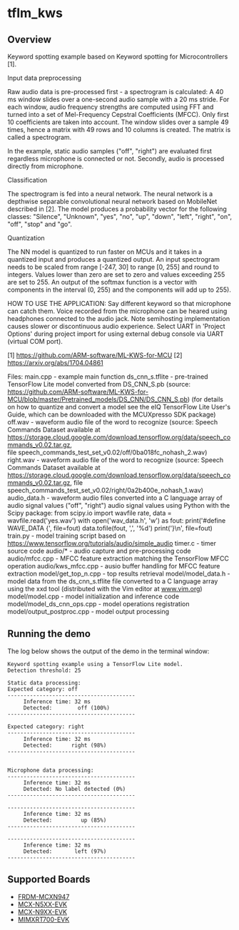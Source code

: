 # tflm_kws

## Overview
Keyword spotting example based on Keyword spotting for Microcontrollers [1].

Input data preprocessing

Raw audio data is pre-processed first - a spectrogram is calculated: A 40 ms
window slides over a one-second audio sample with a 20 ms stride. For each
window, audio frequency strengths are computed using FFT and turned into
a set of Mel-Frequency Cepstral Coefficients (MFCC). Only first 10 coefficients
are taken into account. The window slides over a sample 49 times, hence
a matrix with 49 rows and 10 columns is created. The matrix is called a spectrogram.

In the example, static audio samples ("off", "right") are evaluated first
regardless microphone is connected or not. Secondly, audio is processed directly
from microphone.

Classification

The spectrogram is fed into a neural network. The neural network is a depthwise
separable convolutional neural network based on MobileNet described in [2].
The model produces a probability vector for the following classes:
"Silence", "Unknown", "yes", "no", "up", "down", "left", "right", "on", "off",
"stop" and "go".

Quantization

The NN model is quantized to run faster on MCUs and it takes in a quantized
input and produces a quantized output. An input spectrogram needs to be scaled
from range [-247, 30] to range [0, 255] and round to integers. Values lower
than zero are set to zero and values exceeding 255 are set to 255. An output
of the softmax function is a vector with components in the interval (0, 255)
and the components will add up to 255).   

HOW TO USE THE APPLICATION:
Say different keyword so that microphone can catch them. Voice recorded from
the microphone can be heared using headphones connected to the audio jack.
Note semihosting implementation causes slower or discontinuous audio experience. 
Select UART in 'Project Options' during project import for using external debug
console via UART (virtual COM port).

[1] https://github.com/ARM-software/ML-KWS-for-MCU
[2] https://arxiv.org/abs/1704.04861

Files:
  main.cpp - example main function
  ds_cnn_s.tflite - pre-trained TensorFlow Lite model converted from DS_CNN_S.pb
    (source: https://github.com/ARM-software/ML-KWS-for-MCU/blob/master/Pretrained_models/DS_CNN/DS_CNN_S.pb)
    (for details on how to quantize and convert a model see the eIQ TensorFlow Lite
    User's Guide, which can be downloaded with the MCUXpresso SDK package)
  off.wav - waveform audio file of the word to recognize
    (source: Speech Commands Dataset available at
    https://storage.cloud.google.com/download.tensorflow.org/data/speech_commands_v0.02.tar.gz,  
    file speech_commands_test_set_v0.02/off/0ba018fc_nohash_2.wav)
  right.wav - waveform audio file of the word to recognize
    (source: Speech Commands Dataset available at
    https://storage.cloud.google.com/download.tensorflow.org/data/speech_commands_v0.02.tar.gz,
    file speech_commands_test_set_v0.02/right/0a2b400e_nohash_1.wav)
  audio_data.h - waveform audio files converted into a C language array of audio signal
    values ("off", "right") audio signal values using Python with the Scipy package:
    from scipy.io import wavfile
    rate, data = wavfile.read('yes.wav')
    with open('wav_data.h', 'w') as fout:
      print('#define WAVE_DATA {', file=fout)
      data.tofile(fout, ',', '%d')
      print('}\n', file=fout)
  train.py - model training script based on https://www.tensorflow.org/tutorials/audio/simple_audio
  timer.c - timer source code
  audio/* - audio capture and pre-processing code
  audio/mfcc.cpp - MFCC feature extraction matching the TensorFlow MFCC operation
  audio/kws_mfcc.cpp - ausio buffer handling for MFCC feature extraction
  model/get_top_n.cpp - top results retrieval
  model/model_data.h - model data from the ds_cnn_s.tflite file converted to
    a C language array using the xxd tool (distributed with the Vim editor
    at www.vim.org)
  model/model.cpp - model initialization and inference code
  model/model_ds_cnn_ops.cpp - model operations registration
  model/output_postproc.cpp - model output processing

## Running the demo
The log below shows the output of the demo in the terminal window:

```
Keyword spotting example using a TensorFlow Lite model.
Detection threshold: 25

Static data processing:
Expected category: off
----------------------------------------
     Inference time: 32 ms
     Detected:        off (100%)
----------------------------------------

Expected category: right
----------------------------------------
     Inference time: 32 ms
     Detected:      right (98%)
----------------------------------------


Microphone data processing:
----------------------------------------
     Inference time: 32 ms
     Detected: No label detected (0%)
----------------------------------------

----------------------------------------
     Inference time: 32 ms
     Detected:         up (85%)
----------------------------------------

----------------------------------------
     Inference time: 32 ms
     Detected:       left (97%)
----------------------------------------
```

## Supported Boards
- [FRDM-MCXN947](../../_boards/frdmmcxn947/eiq_examples/tflm_kws/example_board_readme.md)
- [MCX-N5XX-EVK](../../_boards/mcxn5xxevk/eiq_examples/tflm_kws/example_board_readme.md)
- [MCX-N9XX-EVK](../../_boards/mcxn9xxevk/eiq_examples/tflm_kws/example_board_readme.md)
- [MIMXRT700-EVK](../../_boards/mimxrt700evk/eiq_examples/tflm_kws/example_board_readme.md)
